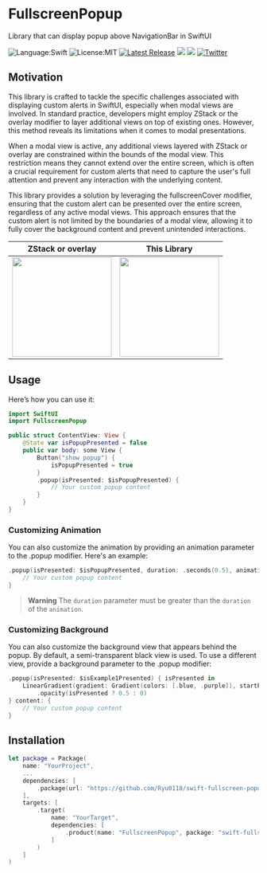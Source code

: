 # FullscreenPopup
Library that can display popup above NavigationBar in SwiftUI

![Language:Swift](https://img.shields.io/static/v1?label=Language&message=Swift&color=orange&style=flat-square)
![License:MIT](https://img.shields.io/static/v1?label=License&message=MIT&color=blue&style=flat-square)
[![Latest Release](https://img.shields.io/github/v/release/Ryu0118/swift-fullscreen-popup?style=flat-square)](https://github.com/Ryu0118/swift-fullscreen-popup/releases/latest)
[![](https://img.shields.io/endpoint?url=https%3A%2F%2Fswiftpackageindex.com%2Fapi%2Fpackages%2FRyu0118%2Fswift-fullscreen-popup%2Fbadge%3Ftype%3Dswift-versions)](https://swiftpackageindex.com/Ryu0118/swift-fullscreen-popup)
[![](https://img.shields.io/endpoint?url=https%3A%2F%2Fswiftpackageindex.com%2Fapi%2Fpackages%2FRyu0118%2Fswift-fullscreen-popup%2Fbadge%3Ftype%3Dplatforms)](https://swiftpackageindex.com/Ryu0118/swift-fullscreen-popup)
[![Twitter](https://img.shields.io/twitter/follow/ryu_hu03?style=social)](https://twitter.com/ryu_hu03)

## Motivation

This library is crafted to tackle the specific challenges associated with displaying custom alerts in SwiftUI, especially when modal views are involved. In standard practice, developers might employ ZStack or the overlay modifier to layer additional views on top of existing ones. However, this method reveals its limitations when it comes to modal presentations.

When a modal view is active, any additional views layered with ZStack or overlay are constrained within the bounds of the modal view. This restriction means they cannot extend over the entire screen, which is often a crucial requirement for custom alerts that need to capture the user's full attention and prevent any interaction with the underlying content.

This library provides a solution by leveraging the fullscreenCover modifier, ensuring that the custom alert can be presented over the entire screen, regardless of any active modal views. This approach ensures that the custom alert is not limited by the boundaries of a modal view, allowing it to fully cover the background content and prevent unintended interactions.

|  ZStack or overlay  |  This Library  |
| ---- | ---- |
|  <img src="https://github.com/Ryu0118/swift-fullscreen-popup/assets/87907656/9756e921-ba9f-4190-8cb8-0b3b7e1f16a8" width="200">  |  <img src="https://github.com/Ryu0118/swift-fullscreen-popup/assets/87907656/1c1b9478-81e5-491c-86d1-e52e2c8b7fbd" width="200">  |

## Usage
Here’s how you can use it:
```Swift
import SwiftUI
import FullscreenPopup

public struct ContentView: View {
    @State var isPopupPresented = false
    public var body: some View {
        Button("show popup") {
            isPopupPresented = true
        }
        .popup(isPresented: $isPopupPresented) {
            // Your custom popup content
        }
    }
}
```

### Customizing Animation
You can also customize the animation by providing an animation parameter to the .popup modifier. Here's an example:
```Swift
.popup(isPresented: $isPopupPresented, duration: .seconds(0.5), animation: .easeIn(duration: 0.5)) {
    // Your custom popup content
}
```
> **Warning**
> The `duration` parameter must be greater than the `duration` of the `animation`.

### Customizing Background
You can also customize the background view that appears behind the popup. By default, a semi-transparent black view is used. To use a different view, provide a background parameter to the .popup modifier:
```Swift
.popup(isPresented: $isExample1Presented) { isPresented in
    LinearGradient(gradient: Gradient(colors: [.blue, .purple]), startPoint: .top, endPoint: .bottom)
        .opacity(isPresented ? 0.5 : 0)
} content: {
    // Your custom popup content
}
```

## Installation
```Swift
let package = Package(
    name: "YourProject",
    ...
    dependencies: [
        .package(url: "https://github.com/Ryu0118/swift-fullscreen-popup", exact: "0.1.0")
    ],
    targets: [
        .target(
            name: "YourTarget",
            dependencies: [
                .product(name: "FullscreenPopup", package: "swift-fullscreen-popup"),
            ]
        )
    ]
)
```
